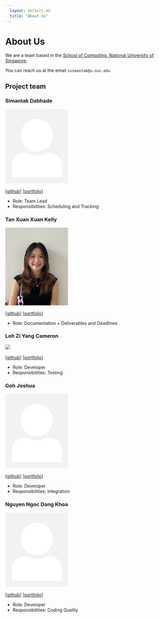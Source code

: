 ```yaml
---
  layout: default.md
  title: "About Us"
---
```


# About Us

We are a team based in the [School of Computing, National University of Singapore](http://www.comp.nus.edu.sg).

You can reach us at the email `ssimantak@u.nus.edu`

## Project team

### Simantak Dabhade

<img src="images/johndoe.png" width="200px">

[[github](http://github.com/johndoe)]
[[portfolio](team/johndoe.md)]

* Role: Team Lead
* Responsibilities: Scheduling and Tracking

### Tan Xuan Xuan Kelly

<img src="images/kellytxn.png" width="200px">

[[github](https://github.com/kellytxn)]
[[portfolio](team/kelly.md)]

* Role: Documentation + Deliverables and Deadlines


### Loh Zi Yang Cameron

<img src="images/simantak-dabhade.png.png" width="200px">

[[github](http://github.com/simantak-dabahde)] [[portfolio](team/simantak.md)]

* Role: Developer
* Responsibilities: Testing

### Goh Joshua

<img src="images/johndoe.png" width="200px">

[[github](http://github.com/johndoe)]
[[portfolio](team/johndoe.md)]

* Role: Developer
* Responsibilities: Integration

### Nguyen Ngoc Dang Khoa

<img src="images/johndoe.png" width="200px">

[[github](http://github.com/johndoe)]
[[portfolio](team/johndoe.md)]

* Role: Developer
* Responsibilities: Coding Quality
